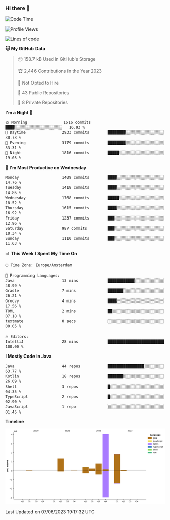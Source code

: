 ### Hi there 👋


<!--START_SECTION:waka-->
![Code Time](http://img.shields.io/badge/Code%20Time-3%2C237%20hrs%202%20mins-blue)

![Profile Views](http://img.shields.io/badge/Profile%20Views-4-blue)

![Lines of code](https://img.shields.io/badge/From%20Hello%20World%20I%27ve%20Written-8.7%20million%20lines%20of%20code-blue)

**🐱 My GitHub Data** 

> 📦 158.7 kB Used in GitHub's Storage 
 > 
> 🏆 2,446 Contributions in the Year 2023
 > 
> 🚫 Not Opted to Hire
 > 
> 📜 43 Public Repositories 
 > 
> 🔑 8 Private Repositories 
 > 
**I'm a Night 🦉** 

```text
🌞 Morning                1616 commits        ████░░░░░░░░░░░░░░░░░░░░░   16.93 % 
🌆 Daytime                2933 commits        ████████░░░░░░░░░░░░░░░░░   30.73 % 
🌃 Evening                3179 commits        ████████░░░░░░░░░░░░░░░░░   33.31 % 
🌙 Night                  1816 commits        █████░░░░░░░░░░░░░░░░░░░░   19.03 % 
```
📅 **I'm Most Productive on Wednesday** 

```text
Monday                   1409 commits        ████░░░░░░░░░░░░░░░░░░░░░   14.76 % 
Tuesday                  1418 commits        ████░░░░░░░░░░░░░░░░░░░░░   14.86 % 
Wednesday                1768 commits        █████░░░░░░░░░░░░░░░░░░░░   18.52 % 
Thursday                 1615 commits        ████░░░░░░░░░░░░░░░░░░░░░   16.92 % 
Friday                   1237 commits        ███░░░░░░░░░░░░░░░░░░░░░░   12.96 % 
Saturday                 987 commits         ███░░░░░░░░░░░░░░░░░░░░░░   10.34 % 
Sunday                   1110 commits        ███░░░░░░░░░░░░░░░░░░░░░░   11.63 % 
```


📊 **This Week I Spent My Time On** 

```text
🕑︎ Time Zone: Europe/Amsterdam

💬 Programming Languages: 
Java                     13 mins             ████████████░░░░░░░░░░░░░   48.99 % 
Gradle                   7 mins              ███████░░░░░░░░░░░░░░░░░░   26.21 % 
Groovy                   4 mins              ████░░░░░░░░░░░░░░░░░░░░░   17.56 % 
TOML                     2 mins              ██░░░░░░░░░░░░░░░░░░░░░░░   07.18 % 
textmate                 0 secs              ░░░░░░░░░░░░░░░░░░░░░░░░░   00.05 % 

🔥 Editors: 
IntelliJ                 28 mins             █████████████████████████   100.00 % 
```

**I Mostly Code in Java** 

```text
Java                     44 repos            ████████████████░░░░░░░░░   63.77 % 
Kotlin                   18 repos            ███████░░░░░░░░░░░░░░░░░░   26.09 % 
Shell                    3 repos             █░░░░░░░░░░░░░░░░░░░░░░░░   04.35 % 
TypeScript               2 repos             █░░░░░░░░░░░░░░░░░░░░░░░░   02.90 % 
JavaScript               1 repo              ░░░░░░░░░░░░░░░░░░░░░░░░░   01.45 % 
```



**Timeline**

![Lines of Code chart](https://raw.githubusercontent.com/powercasgamer/powercasgamer/master/assets/bar_graph.png)


 Last Updated on 07/06/2023 19:17:32 UTC
<!--END_SECTION:waka-->
